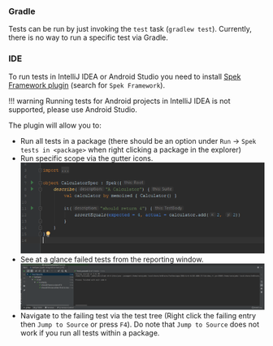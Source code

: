 ### Gradle
Tests can be run by just invoking the `test` task (`gradlew test`). Currently, there
is no way to run a specific test via Gradle.

### IDE  
   
To run tests in IntelliJ IDEA or Android Studio you need to install [Spek Framework plugin](https://plugins.jetbrains.com/plugin/10915-spek-framework) (search for `Spek Framework`).

!!! warning 
    Running tests for Android projects in IntelliJ IDEA is not supported, please use Android Studio.

The plugin will allow you to:

- Run all tests in a package (there should be an option under `Run` -> `Spek tests in <package>` when right clicking a package in the explorer)
- Run specific scope via the gutter icons.
  ![gutter_icons](./images/gutter_icons.png)
- See at a glance failed tests from the reporting window.
  ![test_tree](./images/test-tree.png)
- Navigate to the failing test via the test tree (Right click the failing entry then `Jump to Source` or press `F4`). Do note that
  `Jump to Source` does not work if you run all tests within a package. 
